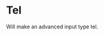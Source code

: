 # Tel

Will make an advanced input type tel.

<!-- {"file": "00-default.html", "language": "twig", "render": true, "code": true} -->